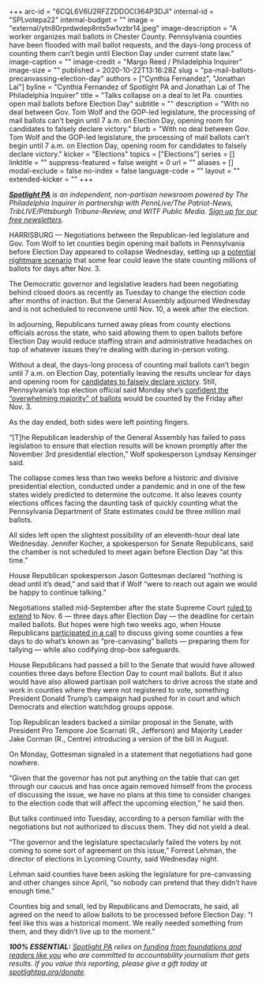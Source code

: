 +++
arc-id = "6CQL6V6U2RFZZDDOCI364P3DJI"
internal-id = "SPLvotepa22"
internal-budget = ""
image = "external/ytn80rprdwdep8nts5w1vzbr14.jpeg"
image-description = "A worker organizes mail ballots in Chester County. Pennsylvania counties have been flooded with mail ballot requests, and the days-long process of counting them can’t begin until Election Day under current state law."
image-caption = ""
image-credit = "Margo Reed / Philadelphia Inquirer"
image-size = ""
published = 2020-10-22T13:16:28Z
slug = "pa-mail-ballots-precanvassing-election-day"
authors = ["Cynthia Fernandez", "Jonathan Lai"]
byline = "Cynthia Fernandez of Spotlight PA and Jonathan Lai of The Philadelphia Inquirer"
title = "Talks collapse on a deal to let Pa. counties open mail ballots before Election Day"
subtitle = ""
description = "With no deal between Gov. Tom Wolf and the GOP-led legislature, the processing of mail ballots can’t begin until 7 a.m. on Election Day, opening room for candidates to falsely declare victory."
blurb = "With no deal between Gov. Tom Wolf and the GOP-led legislature, the processing of mail ballots can’t begin until 7 a.m. on Election Day, opening room for candidates to falsely declare victory."
kicker = "Elections"
topics = ["Elections"]
series = []
linktitle = ""
suppress-featured = false
weight = 0
url = ""
aliases = []
modal-exclude = false
no-index = false
language-code = ""
layout = ""
extended-kicker = ""
+++

<a href="https://www.spotlightpa.org/"><i><b>Spotlight PA</b></i></a><i> is an independent, non-partisan newsroom powered by The Philadelphia Inquirer in partnership with PennLive/The Patriot-News, TribLIVE/Pittsburgh Tribune-Review, and WITF Public Media. </i><a href="https://www.spotlightpa.org/newsletters"><i>Sign up for our free newsletters</i></a><i>.</i>

HARRISBURG — Negotiations between the Republican-led legislature and Gov. Tom Wolf to let counties begin opening mail ballots in Pennsylvania before Election Day appeared to collapse Wednesday, setting up <a href="https://www.inquirer.com/politics/election/2020-presidential-election-pa-voting-problems-20200628.html">a</a> <a href="https://www.inquirer.com/politics/election/2020-presidential-election-pa-voting-problems-20200628.html">potential</a> <a href="https://www.inquirer.com/politics/election/2020-presidential-election-pa-voting-problems-20200628.html">nightmare scenario</a> that some fear could leave the state counting millions of ballots for days after Nov. 3.

The Democratic governor and legislative leaders had been negotiating behind closed doors as recently as Tuesday to change the election code after months of inaction. But the General Assembly adjourned Wednesday and is not scheduled to reconvene until Nov. 10, a week after the election.

In adjourning, Republicans turned away pleas from county elections officials across the state, who said allowing them to open ballots before Election Day would reduce staffing strain and administrative headaches on top of whatever issues they’re dealing with during in-person voting.

Without a deal, the days-long process of counting mail ballots can’t begin until 7 a.m. on Election Day, potentially leaving the results unclear for days and opening room for <a href="https://www.inquirer.com/politics/election/2020-presidential-election-pa-voting-problems-20200628.html">candidates to falsely declare victory</a>. Still, Pennsylvania’s top election official said Monday she’s <a href="https://www.spotlightpa.org/news/2020/10/pa-kathy-boockvar-election-results-timely-tom-wolf-republicans-precanvassing/" target="_blank">confident the “overwhelming majority" of ballots</a> would be counted by the Friday after Nov. 3.

As the day ended, both sides were left pointing fingers.

<script src="https://www.spotlightpa.org/embed.js" async></script><div data-spl-embed-version="1" data-spl-src="https://www.spotlightpa.org/embeds/newsletter/"></div>

“[T]he Republican leadership of the General Assembly has failed to pass legislation to ensure that election results will be known promptly after the November 3rd presidential election,” Wolf spokesperson Lyndsay Kensinger said.

The collapse comes less than two weeks before a historic and divisive presidential election, conducted under a pandemic and in one of the few states widely predicted to determine the outcome. It also leaves county elections offices facing the daunting task of quickly counting what the Pennsylvania Department of State estimates could be three million mail ballots.

All sides left open the slightest possibility of an eleventh-hour deal late Wednesday. Jennifer Kocher, a spokesperson for Senate Republicans, said the chamber is not scheduled to meet again before Election Day “at this time.”

House Republican spokesperson Jason Gottesman declared “nothing is dead until it’s dead,” and said that if Wolf “were to reach out again we would be happy to continue talking.”

Negotiations stalled mid-September after the state Supreme Court <a href="https://www.spotlightpa.org/news/2020/09/pa-election-november-supreme-court-mail-ballots-tom-wolf/" target=_blank>ruled to extend</a> to Nov. 6 — three days after Election Day — the deadline for certain mailed ballots. But hopes were high two weeks ago, when House Republicans <a href="https://www.spotlightpa.org/news/2020/10/pa-election-mail-ballots-counties-legislature-talks/" target=_blank>participated in a call</a> to discuss giving some counties a few days to do what’s known as “pre-canvasing” ballots — preparing them for tallying — while also codifying drop-box safeguards.

House Republicans had passed a bill to the Senate that would have allowed counties three days before Election Day to count mail ballots. But it also would have also allowed partisan poll watchers to drive across the state and work in counties where they were not registered to vote, something President Donald Trump’s campaign had pushed for in court and which Democrats and election watchdog groups oppose.

Top Republican leaders backed a similar proposal in the Senate, with President Pro Tempore Joe Scarnati (R., Jefferson) and Majority Leader Jake Corman (R., Centre) introducing a version of the bill in August.

On Monday, Gottesman signaled in a statement that negotiations had gone nowhere.

“Given that the governor has not put anything on the table that can get through our caucus and has once again removed himself from the process of discussing the issue, we have no plans at this time to consider changes to the election code that will affect the upcoming election,” he said then.

<script src="https://www.spotlightpa.org/embed.js" async></script><div data-spl-embed-version="1" data-spl-src="https://www.spotlightpa.org/embeds/donate/?teaser_text=Spotlight%20PA%20provides%20essential%2C%20public-service%20journalism%20thanks%20to%20readers%20like%20you.%20Help%20us%20continue%20that%20work."></div>

But talks continued into Tuesday, according to a person familiar with the negotiations but not authorized to discuss them. They did not yield a deal.

“The governor and the legislature spectacularly failed the voters by not coming to some sort of agreement on this issue,” Forrest Lehman, the director of elections in Lycoming County, said Wednesday night.

Lehman said counties have been asking the legislature for pre-canvassing and other changes since April, “so nobody can pretend that they didn’t have enough time.”

Counties big and small, led by Republicans and Democrats, he said, all agreed on the need to allow ballots to be processed before Election Day: “I feel like this was a historical moment. We really needed something from them, and they didn’t live up to the moment.”

<i><b>100% ESSENTIAL:</b></i><i> </i><a href="https://www.spotlightpa.org/"><i>Spotlight PA</i></a><i> relies on</i><a href="https://www.spotlightpa.org/support"><i> funding from foundations and readers like you</i></a><i> who are committed to accountability journalism that gets results. If you value this reporting, please give a gift today at </i><a href="http://spotlightpa.org/donate"><i>spotlightpa.org/donate</i></a><i>.</i>
